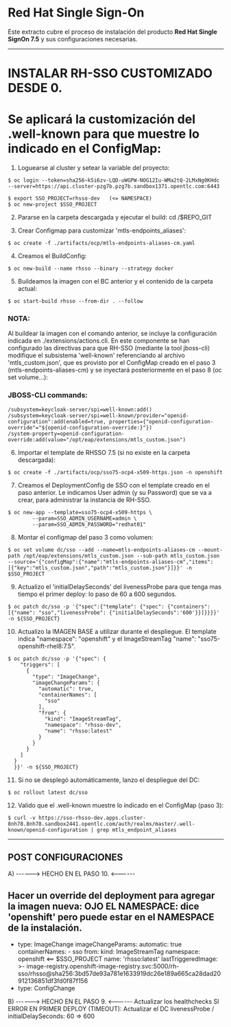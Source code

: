 # Red Hat Single Sign-On

Este extracto cubre el proceso de instalación del producto **Red Hat Single SignOn 7.5** y sus configuraciones necesarias.

--------------------------------------
# INSTALAR RH-SSO CUSTOMIZADO DESDE 0.
# Se aplicará la customización del .well-known para que muestre lo indicado en el ConfigMap: 


1) Loguearse al cluster y setear la variable del proyecto:

```
$ oc login --token=sha256~k5i6zv-LQD-uWGPW-NOG12Iu-WMa2tQ-2LMxNg0KHdc --server=https://api.cluster-pzg7b.pzg7b.sandbox1371.opentlc.com:6443
```
```
$ export SSO_PROJECT=rhsso-dev   (<= NAMESPACE)
$ oc new-project $SSO_PROJECT
```

2) Pararse en la carpeta descargada y ejecutar el build:
cd /$REPO_GIT

3) Crear Configmap para customizar 'mtls-endpoints_aliases':
```
$ oc create -f ./artifacts/ocp/mtls-endpoints-aliases-cm.yaml
```

4) Creamos el BuildConfig:
```
$ oc new-build --name rhsso --binary --strategy docker
```

5) Buildeamos la imagen con el BC anterior y el contenido de la carpeta actual:
```
$ oc start-build rhsso --from-dir . --follow
```

### NOTA: 
Al buildear la imagen con el comando anterior, se incluye la configuración indicada en ./extensions/actions.cli.
En este componente se han configurado las directivas para que RH-SSO (mediante la tool jboss-cli) modifique el subsistema 'well-known' referenciando al archivo 'mtls_custom.json', que es provisto por el ConfigMap creado en el paso 3 (mtls-endpoints-aliases-cm) y se inyectará posteriormente en el paso 8 (oc set volume...):

### JBOSS-CLI commands:
```
/subsystem=keycloak-server/spi=well-known:add()
/subsystem=keycloak-server/spi=well-known/provider="openid-configuration":add(enabled=true, properties={"openid-configuration-override"="${openid-configuration-override:}"})
/system-property=openid-configuration-override:add(value="/opt/eap/extensions/mtls_custom.json")
```

6) Importar el template de RHSSO 7.5 (si no existe en la carpeta descargada):
```
$ oc create -f ./artifacts/ocp/sso75-ocp4-x509-https.json -n openshift
```


7) Creamos el DeploymentConfig de SSO con el template creado en el paso anterior. Le indicamos User admin (y su Password) que se va a crear, para administrar la instancia de RH-SSO.
```
$ oc new-app --template=sso75-ocp4-x509-https \
        --param=SSO_ADMIN_USERNAME=admin \
        --param=SSO_ADMIN_PASSWORD="redhat01"
```

8) Montar el configmap del paso 3 como volumen:
```
$ oc set volume dc/sso --add --name=mtls-endpoints-aliases-cm --mount-path /opt/eap/extensions/mtls_custom.json --sub-path mtls_custom.json --source='{"configMap":{"name":"mtls-endpoints-aliases-cm","items":[{"key":"mtls_custom.json","path":"mtls_custom.json"}]}}' -n $SSO_PROJECT
```

9) Actualizo el 'initialDelaySeconds' del livenessProbe para que tenga mas tiempo el primer deploy: lo paso de 60 a 600 segundos.
```
$ oc patch dc/sso -p '{"spec":{"template": {"spec": {"containers":[{"name": "sso","livenessProbe": {"initialDelaySeconds":'600'}}]}}}}' -n ${SSO_PROJECT}
```

10) Actualizo la IMAGEN BASE a utilizar durante el despliegue.
El template indica "namespace": "openshift" y el ImageStreamTag "name": "sso75-openshift-rhel8:7.5".
```
$ oc patch dc/sso -p '{"spec": {
    "triggers": [
      {
        "type": "ImageChange",
        "imageChangeParams": {
          "automatic": true,
          "containerNames": [
            "sso"
          ],
          "from": {
            "kind": "ImageStreamTag",
            "namespace": "rhsso-dev",
            "name": "rhsso:latest"
          }
        }
      }
    ]
  }
  }}' -n ${SSO_PROJECT} 
```

11) Si no se desplegó automáticamente, lanzo el despliegue del DC:
```
$ oc rollout latest dc/sso
```

12) Valido que el .well-known muestre lo indicado en el ConfigMap (paso 3):
```
$ curl -v https://sso-rhsso-dev.apps.cluster-8nh78.8nh78.sandbox2441.opentlc.com/auth/realms/master/.well-known/openid-configuration | grep mtls_endpoint_aliases
```



--------------------
POST CONFIGURACIONES
--------------------
A) ------>    HECHO EN EL PASO 10.   <------

  Hacer un override del deployment para agregar la imagen nueva:
  OJO EL NAMESPACE: dice 'openshift' pero puede estar en el NAMESPACE de la instalación.
  ----------------
  - type: ImageChange
    imageChangeParams:
      automatic: true
      containerNames:
        - sso
      from:
        kind: ImageStreamTag
        namespace: openshift  <== $SSO_PROJECT
        name: 'rhsso:latest'
      lastTriggeredImage: >-
     image-registry.openshift-image-registry.svc:5000/rh-sso/rhsso@sha256:3bd57de93a781e1633919dc26e189a665ca28dad20912136851df3fd0f87f156
  - type: ConfigChange


B)  ------>    HECHO EN EL PASO 9.   <------ 
Actualizar los healthchecks
SI ERROR EN PRIMER DEPLOY (TIMEOUT): Actualizar el DC livenessProbe / initialDelaySeconds: 60 => 600 
